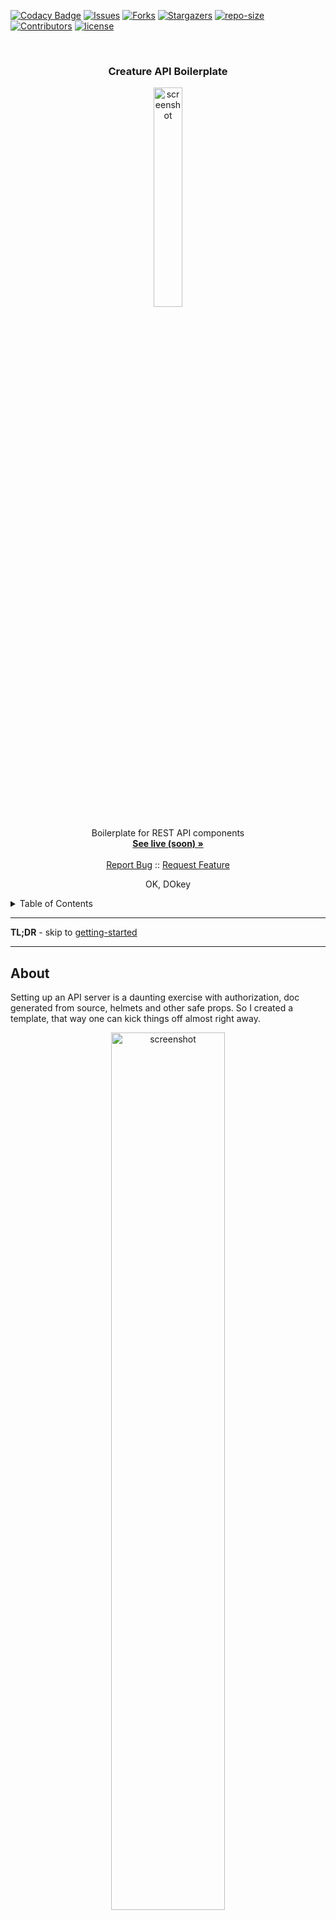 <!-- PROJECT SHIELDS -->

[![Codacy Badge][codacy-shield]][codacy-url]
[![Issues][issues-shield]][issues-url]
[![Forks][forks-shield]][forks-url]
[![Stargazers][stars-shield]][stars-url]
[![repo-size][repo-size-shield]][repo-size-url]
[![Contributors][contributors-shield]][contributors-url]
[![license][license-shield]][license-url]

<!-- PROJECT LOGO -->
<br />
<div align="center">

  <h3 align="center">Creature API Boilerplate</h3>

   <a href="https://api-boilerplate.applycreatures.com/">
      <img src="public/apply-creatures-logo.png" alt="screenshot" width="30%">
   </a>

  <p align="center">
    Boilerplate for REST API components
    <br />
    <a href="https://api-boilerplate.applycreatures.com/"><strong>See live (soon) »</strong></a>
    <br />
    <br />
    <a href="https://github.com/apply-creatures/creature-api-boilerplate/issues">Report Bug</a>
    ::
    <a href="https://github.com/apply-creatures/creature-api-boilerplate/issues">Request Feature</a>
  </p>
</div>

<p align="center">
OK, DOkey
</p>

<!-- TABLE OF CONTENTS -->
<details>
  <summary>Table of Contents</summary>
      <ol>
         <li>
            <a href="#about">About</a>
            <ul>
                <li>
                    <a href="#built-with">Built With</a>
                </li>
            </ul>
         </li>
         <li>
         <a href="#getting-started">Getting Started</a>
         <ul>
            <li><a href="#prerequisites">Prerequisites</a></li>
            <li><a href="#repo">Repo</a></li>
            <li><a href="#develop">Develop</a></li>
            <li><a href="#build">Build</a></li>
            <li><a href="#deploy">deploy</a></li>
         </ul>
         </li>
         <li><a href="#roadmap">Roadmap</a></li>
         <li><a href="#contributing">Contributing</a></li>
         <li><a href="#license">License</a></li>
         <li><a href="#acknowledgments">Acknowledgments</a></li>
      </ol>
</details>

<hr/>

**TL;DR** - skip to [getting-started](#getting-started)


<hr/>

<!-- ABOUT THE PROJECT -->

## About

Setting up an API server is a daunting exercise with authorization, doc generated from source, helmets and other safe props.
So I created a template, that way one can kick things off almost right away.

<div align="center">
   <a href="#">
      <img src="public/apply-creatures-logo.png" alt="screenshot" width="60%">
   </a>
</div>

## Features

* REST APIs
* Authentication
* OpenAPI Doc generation and Swagger UI
* RedDoc generation from API specs
* Postgres integration
* (some) unit tests

Of course, nothing is perfect, but I will try to keep this up to date and fix issues right here. If I failed in accomplishing that, shoot me a message.
If you've truly tried everything and still can't get this to work for you, try to reach out. Or raise an issue. But I make no promise

<p align="right">(<a href="#readme-top">back to top</a>)</p>

### Built With

- [node.js](https://nodejs.org/) - of course
- [feathersjs](https://feathersjs.com/) - never did before, I almost used another one, but it seems solid
- [sequelize](https://sequelize.org/) - because it simplifies interfacing with a DB, and abstracts which kind of DB that is
- [winston](https://github.com/winstonjs/winston) - for better logging

### Also using

- [OpenAPI](https://www.openapis.org/) - To nicely document the API interfaces
- [Redoc](https://github.com/Redocly/redoc) - Because it reads more like real documentation  
- [biome](https://biomejs.dev/linter/) - that keeps my code well formatted

<hr/>

<!-- GETTING STARTED -->

## Getting Started

### Prerequisites

- you need [Git](https://git-scm.com/) installed
- and [nodejs](https://nodejs.org/) of course
- [postgres](https://www.postgresql.org/) installed

### Set up repo

```bash
$ git clone https://github.com/apply-creatures/creature-api-boilerplate.git
```

Navigate to the repo root's folder & install dependencies

```bash
$ cd ./creature-api-boilerplate && npm install
```

### Develop

**Start postgres**

you may also want to create the database or the server may crash at startup 

```sh
psql -U postgres -h localhost
CREATE DATABASE creature_api_boilerplate;
```

**Launch in develop mode**

```bash
$ npm run develop # code changes will automatically reload the server
```

**Access via browser**

- Hit [http://localhost:3030](http://localhost:3030)

### Build

This command will compile for production deployment:

```bash
$ npm run compile
```

It generates the files as js for node to execute directly, yeah Nodejs doesn't understand Typescript.

Then you can:

```sh
npm run start:prod
```

But if you are truely in production as this point you may need to check the Docker container [file](./Dockerfile) and the compose [here](./docker-compose.yml) which would spin up a postgres and the server. 

### Deploy

**First time deploy**

To stand up the server and db, use a containers.

1. Launch the app

```bash
fly launch
```

Make sure to use the appropriate port in the config, and that it creates a postgres machine too.

then

2. Create the DB (optional)

It may be required, for some reason the db does not create, if that is the case, do it yourself. 
Once the db machine is created, look at the fly doc to connect to it via their cli. Then create the DB.

3. Set env secrets:

```bash
fly secrets set POSTGRES_PASSWORD=thepassword # password is shown during db machine creation
fly secrets set POSTGRES_HOST=host.internal # e.g creature-api-boilerplate-db.internal
```

It will restart the app and thing should be all set, if not...

4. Check logs

Go check the monitoring page, the live logs would show you if the app failed for whatever reason to start properly.

_here is how  a clean start looks like:_

```bash
2024-06-18T12:21:19.673 runner[148e2592a77e18] waw [info] Machine started in 441ms
2024-06-18T12:21:19.674 proxy[148e2592a77e18] waw [info] machine started in 444.309174ms
2024-06-18T12:21:20.312 app[148e2592a77e18] waw [info] > creature-api-boilerplate@0.3.0 start:prod
2024-06-18T12:21:20.312 app[148e2592a77e18] waw [info] > node lib/
2024-06-18T12:21:21.651 app[148e2592a77e18] waw [info] [2024-06-18T12:21:21.650Z] [info] []: configuring local and jwt strategies
2024-06-18T12:21:21.715 app[148e2592a77e18] waw [info] [2024-06-18T12:21:21.715Z] [info] []: About to check authenticate...
2024-06-18T12:21:21.716 app[148e2592a77e18] waw [info] [2024-06-18T12:21:21.716Z] [info] []: Setting sequelizeClient...
2024-06-18T12:21:21.725 app[148e2592a77e18] waw [info] [2024-06-18T12:21:21.725Z] [info] []: Masters service is hooked
2024-06-18T12:21:21.727 app[148e2592a77e18] waw [info] [2024-06-18T12:21:21.727Z] [info] []: Upload service is hooked
2024-06-18T12:21:21.729 app[148e2592a77e18] waw [info] [2024-06-18T12:21:21.729Z] [info] []: User service is hooked
2024-06-18T12:21:21.729 app[148e2592a77e18] waw [info] [2024-06-18T12:21:21.729Z] [info] []: setting hooks...
2024-06-18T12:21:21.733 app[148e2592a77e18] waw [info] [2024-06-18T12:21:21.733Z] [info] []: About to sync DB...
2024-06-18T12:21:21.734 app[148e2592a77e18] waw [info] [2024-06-18T12:21:21.734Z] [info] []: Once task is ready...
2024-06-18T12:21:21.747 app[148e2592a77e18] waw [info] [2024-06-18T12:21:21.747Z] [info] []: Feathers application started on http://localhost:3030
2024-06-18T12:21:21.793 app[148e2592a77e18] waw [info] [2024-06-18T12:21:21.792Z] [info] []: Connection has been established successfully.
2024-06-18T12:21:21.871 app[148e2592a77e18] waw [info] [2024-06-18T12:21:21.871Z] [info] []: Database synchronized successfully.
2024-06-18T12:21:22.145 proxy[148e2592a77e18] waw [info] machine became reachable in 2.471743984s
```

Almost done, we need a SSL/TLS certificate.

6. Generate a certificate

```bash
certs add someapp.example.com # of course just an example
# and you can then add the appname.fly.dev as CNAME DNS entry in your DNS holder
```

7. Hit the app via browser

Navigate to the app public hostname, it should show some page.

#### subsequent deploments

1. Run:

```bash
$ fly deploy
```

2. Check logs

Go check the monitoring page, the live logs, in case you've broken it.

That's it.

<p align="right">(<a href="#readme-top">back to top</a>)</p>

### Adding an endpoint

An endpoint is a service. 

- Look at an exiting hook in the [services](./src/services/) folder 
- Create your own service, or add a function to an existing one
- Make sure to document your endpoint via swagger annotation
- Verify it works and that the doc and schema's alright

### Adding a model

You may want to store stuff in a DB. for that create a model for your entities.
If you spread direct connections in your service, it will be hard to keep things DRY. And, you may seriously sabotage potential desires to switch to another type of DB down the road. And you will ending writing more code than you need to. Instead:

- Look at an existing model in the [models](./src/models/) folder
- Figure it out

<hr/>

## Roadmap

- [x] Setup a repo with an API framework -> feathersjs
- [x] Setup all the whistle, helmet with headers, CORS, serving static welcome page, logger
- [x] Add a bit of midlayer, some endpoint with some models
- [x] Sequelize to hook this up to a DB (mostly for auth)
- [x] Setup auth, username/password and JWT, dahell with social
= [x] Swagger - I think that's done, maybe more spec propoerties but that's enough
- [x] Fix auth - creating users with encrypted password works, but for some reason logging in with password does not work
- [x] ReDoc from swagger spec
- [x] Serve some static landing page with links to docs
- [x] Some env variable for DB settings
- [ ] More testing
- [ ] More I guess

<hr/>

## Contributing

Contributions are what make the open source community such an amazing place to learn, inspire, and create. Any contributions you make are **greatly appreciated**.

If you have a suggestion that would make this better, please fork the repo and create a pull request. You can also simply open an issue with the tag "enhancement".
Don't forget to give the project a star! Thanks again!

1. fork the Project
2. create your Feature Branch (`git checkout -b feature/some-feature`)
3. commit your Changes (`git commit -m 'Add some feature'`)
4. push to the Branch (`git push origin feature/some-feature`)
5. open a Pull Request

<hr/>

<p align="right">(<a href="#readme-top">back to top</a>)</p>

<hr/>

## Acknowledgments

It would never end. I've done this work not just off dozens of other people's open source work, but hundreds thousands or maybe millions.
Special kudo to the gatsby team that made such an easy tool to build static websites, the pipeline and community is awesome.

Whoever made markdown, although that was probably inspired by some other cool markups languages, thank you.

the js community, millions of developers made the npm ecosystem so rich one can build virtually anything with node.

If you decide to re-use this repo to build your own stuff, go ahead. No need to credit or link back to this repo/site. Although it would be appreciated.
**Don't re-republish stuff pretty much as is though**, it is lame, and shameless.
Tweak it, make it your own. Make it so that I wouldn't come across your stuff  and think that it is mine. So that nobody comes across your stuff and somehow finds out it's a louzy copy of someone else lacking added value and personalisation.

[codacy-url]: https://app.codacy.com/gh/Apply-Creatures/creature-api-boilerplate/dashboard
[codacy-shield]: https://img.shields.io/codacy/grade/9dc0ec9bd55b4091a8b998816ae5b4e7?style=for-the-badge
[contributors-shield]: https://img.shields.io/github/contributors/apply-creatures/creature-api-boilerplate.svg?style=for-the-badge
[contributors-url]: https://github.com/apply-creatures/creature-api-boilerplate/graphs/contributors
[forks-shield]: https://img.shields.io/github/forks/apply-creatures/creature-api-boilerplate.svg?style=for-the-badge
[forks-url]: https://github.com/apply-creatures/creature-api-boilerplate/network/members
[stars-shield]: https://img.shields.io/github/stars/apply-creatures/creature-api-boilerplate.svg?style=for-the-badge
[stars-url]: https://github.com/apply-creatures/creature-api-boilerplate/stargazers
[issues-shield]: https://img.shields.io/github/issues/apply-creatures/creature-api-boilerplate.svg?style=for-the-badge
[issues-url]: https://github.com/apply-creatures/creature-api-boilerplate/issues
[license-shield]: https://img.shields.io/github/license/apply-creatures/creature-api-boilerplate.svg?style=for-the-badge
[license-url]: https://github.com/apply-creatures/creature-api-boilerplate/blob/main/LICENSE
[score-shield]: https://img.shields.io/ossf-scorecard/github.com/apply-creatures/creature-api-boilerplate?style=for-the-badge
[score-url]: https://github.com/apply-creatures/creature-api-boilerplate
[repo-size-shield]: https://img.shields.io/github/repo-size/apply-creatures/creature-api-boilerplate?style=for-the-badge
[repo-size-url]: https://github.com/apply-creatures/creature-api-boilerplate/archive/refs/heads/main.zip
[product-screenshot]: images/apply-creatures-logo.png

## Changelog

Changelog see [here](CHANGELOG.md)

## License

[![license][license-shield]][license-url]

This work is licensed under the [MIT License][license-url].

You may use and remix this content, and even build commercial stuff with it.

[license-url]: https://mit-license.org/
[cc-by-nc-sa-shield]: hhttps://img.shields.io/github/license/apply-creatures/ceature-api-boilerplate?style=for-the-badge

If you too produce work and publish it out there, it's clearer to choose a [license](https://choosealicense.com).


```markdown
MIT License

Copyright (c) 2024 Hirako, Apply Creatures

Permission is hereby granted, free of charge, to any person obtaining a copy
of this software and associated documentation files (the "Software"), to deal
in the Software without restriction, including without limitation the rights
to use, copy, modify, merge, publish, distribute, sublicense, and/or sell
copies of the Software, and to permit persons to whom the Software is
furnished to do so, subject to the following conditions:

The above copyright notice and this permission notice shall be included in all
copies or substantial portions of the Software.

THE SOFTWARE IS PROVIDED "AS IS", WITHOUT WARRANTY OF ANY KIND, EXPRESS OR
IMPLIED, INCLUDING BUT NOT LIMITED TO THE WARRANTIES OF MERCHANTABILITY,
FITNESS FOR A PARTICULAR PURPOSE AND NONINFRINGEMENT. IN NO EVENT SHALL THE
AUTHORS OR COPYRIGHT HOLDERS BE LIABLE FOR ANY CLAIM, DAMAGES OR OTHER
LIABILITY, WHETHER IN AN ACTION OF CONTRACT, TORT OR OTHERWISE, ARISING FROM,
OUT OF OR IN CONNECTION WITH THE SOFTWARE OR THE USE OR OTHER DEALINGS IN THE
SOFTWARE.
```
